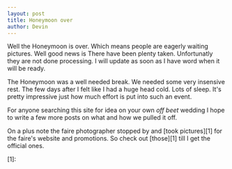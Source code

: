 ```yaml
--- 
layout: post
title: Honeymoon over
author: Devin
---
```

Well the Honeymoon is over. Which means people are eagerly waiting pictures.
Well good news is There have been plenty taken. Unfortunatly they are not done
processing. I will update as soon as I have word when it will be ready.

The Honeymoon was a well needed break. We needed some very insensive rest. The
few days after I felt like I had a huge head cold. Lots of sleep. It's pretty
impressive just how much effort is put into such an event.

For anyone searching this site for idea on your own _off beet_ wedding I hope
to write a few more posts on what and how we pulled it off.

On a plus note the faire photographer stopped by and [took pictures][1] for the
faire's website and promotions. So check out [those][1] till I get the official
ones.

[1]: 
